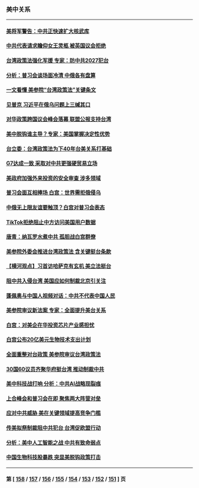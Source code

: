 ### 美中关系
---
#### [美将军警告：中共正快速扩大核武库](../../pages/nf1412576/n13826470.md) 
#### [中共代表请求瞻仰女王灵柩 被英国议会拒绝](../../pages/nf1412576/n13826443.md) 
#### [台湾政策法强化军援 专家：防中共2027犯台](../../pages/nf1412576/n13826368.md) 
#### [分析：普习会谈场面冷清 中俄各有盘算](../../pages/nf1412576/n13826004.md) 
#### [一文看懂 美参院“台湾政策法”关键条文](../../pages/nf1412576/n13825882.md) 
#### [见普京 习近平在俄乌问题上三缄其口](../../pages/nf1412576/n13825949.md) 
#### [对华政策跨国议会峰会落幕 联盟公报支持台湾](../../pages/nf1412576/n13825690.md) 
#### [美中脱钩谁主导？专家：美国掌握决定性优势](../../pages/nf1412576/n13825556.md) 
#### [台立委：台湾政策法为下40年台美关系打基础](../../pages/nf1412576/n13825689.md) 
#### [G7达成一致 采取对中共更强硬贸易立场](../../pages/nf1412576/n13825890.md) 
#### [美政府加强外来投资的安全审查 涉多领域](../../pages/nf1412576/n13825804.md) 
#### [普习会面互相捧场 白宫：世界需拒俄侵乌](../../pages/nf1412576/n13825805.md) 
#### [中俄无上限友谊要触顶？白宫对普习会表态](../../pages/nf1412576/n13825739.md) 
#### [TikTok拒绝阻止中方访问美国用户数据](../../pages/nf1412576/n13825519.md) 
#### [唐青：纳瓦罗水煮中共 孤胆战白宫群僚](../../pages/nf1412576/n13825436.md) 
#### [美参院外委会推进台湾政策法 含关键挺台条款](../../pages/nf1412576/n13825205.md) 
#### [【横河观点】习首访哈萨克有玄机 美立法挺台](../../pages/nf1412576/n13825189.md) 
#### [阻中共入侵台湾 美国应如何制裁北京引关注](../../pages/nf1412576/n13825165.md) 
#### [蓬佩奥与中国人视频对话：中共不代表中国人民](../../pages/nf1412576/n13825094.md) 
#### [美参院审议新法案 专家：全面提升美台关系](../../pages/nf1412576/n13824868.md) 
#### [白宫：对美企在华投资芯片产业感担忧](../../pages/nf1412576/n13825122.md) 
#### [白宫公布20亿美元生物技术支出计划](../../pages/nf1412576/n13825109.md) 
#### [全面重整对台政策 美参院审议台湾政策法](../../pages/nf1412576/n13825005.md) 
#### [30国60议员齐聚华府挺台湾 推动制裁中共](../../pages/nf1412576/n13824722.md) 
#### [美中科技战打响 分析：中共AI战略现裂痕](../../pages/nf1412576/n13824356.md) 
#### [上合峰会和普习会在即 聚焦两大阵营对垒](../../pages/nf1412576/n13824392.md) 
#### [应对中共威胁 美在关键领域提高竞争门槛](../../pages/nf1412576/n13824368.md) 
#### [传美拟祭制裁阻中共犯台 台湾促欧盟行动](../../pages/nf1412576/n13824369.md) 
#### [分析：美中人工智能之战 中共有致命弱点](../../pages/nf1412576/n13824391.md) 
#### [中国生物科技股暴跌 突显美脱钩政策打击](../../pages/nf1412576/n13824275.md) 

---
#### 第 [ [158](./158.md) / [157](./157.md) / [156](./156.md) / [155](./155.md) / [154](./154.md) / [153](./153.md) / [152](./152.md) / [151](./151.md) ] 页
